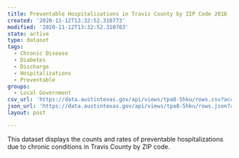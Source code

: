 ```yaml
---
title: Preventable Hospitalizations in Travis County by ZIP Code 2016
created: '2020-11-12T13:32:52.310773'
modified: '2020-11-12T13:32:52.310783'
state: active
type: dataset
tags:
  - Chronic Disease
  - Diabetes
  - Discharge
  - Hospitalizations
  - Preventable
groups:
  - Local Government
csv_url: 'https://data.austintexas.gov/api/views/tpa8-5hku/rows.csv?accessType=DOWNLOAD'
json_url: 'https://data.austintexas.gov/api/views/tpa8-5hku/rows.json?accessType=DOWNLOAD'
layout: post

---
```

This dataset displays the counts and rates of preventable hospitalizations due to chronic conditions in Travis County by ZIP code.
